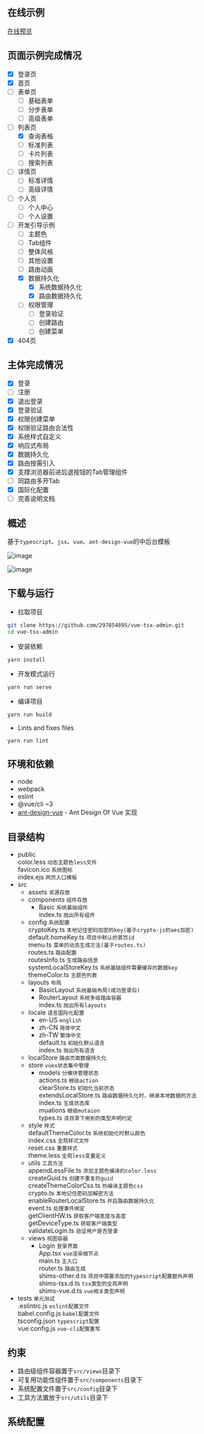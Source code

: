 在线示例
----
[在线预览](http://115.126.79.121:9999/)

页面示例完成情况
----
- [x] 登录页
- [x] 首页
- [ ] 表单页
  - [ ] 基础表单
  - [ ] 分步表单
  - [ ] 高级表单
- [ ] 列表页
  - [x] 查询表格
  - [ ] 标准列表
  - [ ] 卡片列表
  - [ ] 搜索列表
- [ ] 详情页
  - [ ] 标准详情
  - [ ] 高级详情
- [ ] 个人页
  - [ ] 个人中心
  - [ ] 个人设置
- [ ] 开发引导示例
  - [ ] 主题色
  - [ ] Tab组件
  - [ ] 整体风格
  - [ ] 其他设置
  - [ ] 路由动画
  - [x] 数据持久化
    - [x] 系统数据持久化
    - [x] 路由数据持久化
  - [ ] 权限管理
    - [ ] 登录验证
    - [ ] 创建路由
    - [ ] 创建菜单
- [x] 404页

主体完成情况
----
- [x] 登录
- [ ] 注册
- [x] 退出登录
- [x] 登录验证
- [x] 权限创建菜单
- [x] 权限验证路由合法性
- [x] 系统样式自定义
- [x] 响应式布局
- [x] 数据持久化
- [x] 路由按需引入
- [x] 支撑浏览器前进后退按钮的Tab管理组件
- [ ] 同路由多开Tab
- [x] 国际化配置
- [ ] 完善说明文档

概述
----
基于`typescript`、`jsx`、`vue`、`ant-design-vue`的中后台模板

![image](https://github.com/297854895/vue-tsx-admin/blob/master/home.png)

![image](https://github.com/297854895/vue-tsx-admin/blob/master/login.png)

下载与运行
----

- 拉取项目
```bash
git clone https://github.com/297854895/vue-tsx-admin.git
cd vue-tsx-admin
```

- 安装依赖
```
yarn install
```

- 开发模式运行
```
yarn run serve
```

- 编译项目
```
yarn run build
```

- Lints and fixes files
```
yarn run lint
```

环境和依赖
----

- node
- webpack
- eslint
- @vue/cli ~3
- [ant-design-vue](https://github.com/vueComponent/ant-design-vue) - Ant Design Of Vue 实现

目录结构
----
+ public  
color.less  `动态主题色less文件`  
favicon.ico  `系统图标`  
index.ejs  `网页入口模板`  
+ src
  + assets `资源存放`  
  + components  `组件存放`  
    - Basic  `系统基础组件`  
    index.ts `抛出所有组件`  
  + config  `系统配置`  
    cryptoKey.ts  `本地记住密码加密的key(基于crypto-js的aes加密)`  
    default.homeKey.ts  `项目中默认的首页id`  
    menu.ts  `菜单的动态生成方法(基于routes.ts)`  
    routes.ts  `路由配置`  
    routesInfo.ts  `生成路由信息`  
    systemLocalStoreKey.ts  `系统基础组件需要缓存的数据key`  
    themeColor.ts  `主题色列表`    
  + layouts  `布局`  
    - BasicLayout  `系统基础布局(成功登录后)`  
    - RouterLayout  `系统多级路由容器`  
    index.ts  `抛出所有layouts`    
  + locale  `语言国际化配置`  
    - en-US  `english`  
    - zh-CN  `简体中文`  
    - zh-TW  `繁体中文`  
    default.ts  `初始化默认语言`  
    index.ts  `抛出所有语言`  
  + localStore  `路由页面数据持久化`   
  + store  `vuex状态集中管理`  
    - models  `分模块管理状态`  
    actions.ts  `根级action`  
    clearStore.ts  `初始化当前状态`  
    extendsLocalStore.ts  `路由数据持久化时，继承本地数据的方法`  
    index.ts  `生成状态库`  
    muations  `根级mutaion`   
    types.ts  `该目录下用到的类型声明约定`         
  + style  `样式`  
    defaultThemeColor.ts  `系统初始化时默认颜色`  
    index.css  `全局样式文件`  
    reset.css  `重置样式`  
    theme.less  `全局less变量定义`          
  + utils  `工具方法`  
    appendLessFile.ts  `添加主题色编译的color.less`  
    createGuid.ts  `创建不重复的guid`  
    createThemeColorCss.ts  `热编译主题色css`  
    crypto.ts  `本地记住密码加解密方法`  
    enableRouterLocalStore.ts  `开启路由数据持久化`  
    event.ts  `处理事件绑定`  
    getClientHW.ts  `获取客户端宽度与高度`  
    getDeviceType.ts `获取客户端类型`  
    validateLogin.ts  `验证用户是否登录`            
  + views  `视图容器`  
    - Login  `登录界面`  
  App.tsx  `vue渲染根节点`  
  main.ts  `主入口`  
  router.ts  `路由生成`  
  shims-other.d.ts  `项目中需要添加的typescript配置额外声明`   
  shims-tsx.d.ts  `tsx类型的全局声明`  
  shims-vue.d.ts  `vue相关类型声明`  
+ tests  `单元测试`  
.eslintrc.js  `eslint配置文件`  
babel.config.js  `babel配置文件`  
tsconfig.json  `typescript配置`  
vue.config.js  `vue-cli配置重写`  

约束
---
* 路由级组件容器置于`src/views`目录下
* 可复用功能性组件置于`src/components`目录下
* 系统配置文件置于`src/config`目录下
* 工具方法置放于`src/utils`目录下

系统配置
---
